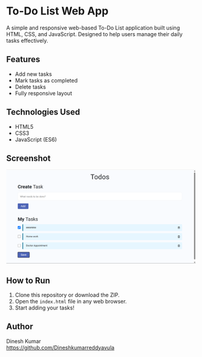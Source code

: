 # To-Do List Web App

A simple and responsive web-based To-Do List application built using HTML, CSS, and JavaScript. Designed to help users manage their daily tasks effectively.

## Features

- Add new tasks
- Mark tasks as completed
- Delete tasks
- Fully responsive layout

## Technologies Used

- HTML5
- CSS3
- JavaScript (ES6)

## Screenshot

![To-Do List Screenshot](screenshot.png)


## How to Run

1. Clone this repository or download the ZIP.
2. Open the `index.html` file in any web browser.
3. Start adding your tasks!


## Author

Dinesh Kumar  
https://github.com/Dineshkumarreddyavula
